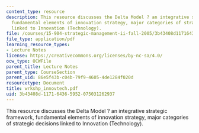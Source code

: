 ```yaml
---
content_type: resource
description: This resource discusses the Delta Model ? an integrative strategic framework,
  fundamental elements of innovation strategy, major categories of strategic decisions
  linked to Innovation (Technology).
file: /courses/15-904-strategic-management-ii-fall-2005/3b43408d117164365952075031262937_wrkshp_innovtech.pdf
file_type: application/pdf
learning_resource_types:
- Lecture Notes
license: https://creativecommons.org/licenses/by-nc-sa/4.0/
ocw_type: OCWFile
parent_title: Lecture Notes
parent_type: CourseSection
parent_uid: 86e5f43b-c04b-79f9-4605-4de1284f020d
resourcetype: Document
title: wrkshp_innovtech.pdf
uid: 3b43408d-1171-6436-5952-075031262937
---
```

This resource discusses the Delta Model ? an integrative strategic framework, fundamental elements of innovation strategy, major categories of strategic decisions linked to Innovation (Technology).